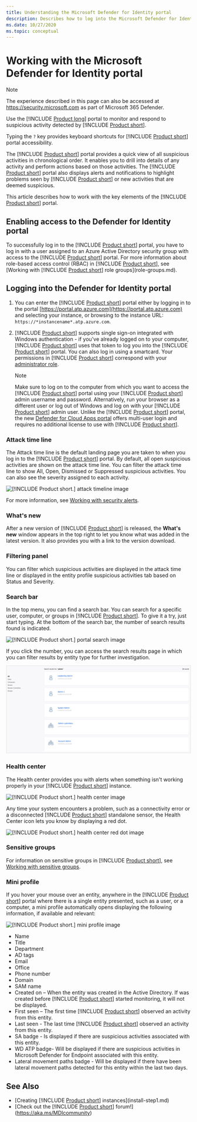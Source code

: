 ```yaml
---
title: Understanding the Microsoft Defender for Identity portal
description: Describes how to log into the Microsoft Defender for Identity portal and the components of the portal
ms.date: 10/27/2020
ms.topic: conceptual
---
```


# Working with the Microsoft Defender for Identity portal

> [!NOTE]
> The experience described in this page can also be accessed at <https://security.microsoft.com> as part of Microsoft 365 Defender.

Use the [!INCLUDE [Product long](includes/product-long.md)] portal to monitor and respond to suspicious activity detected by [!INCLUDE [Product short](includes/product-short.md)].

Typing the `?` key provides keyboard shortcuts for [!INCLUDE [Product short](includes/product-short.md)] portal accessibility.

The [!INCLUDE [Product short](includes/product-short.md)] portal provides a quick view of all suspicious activities in chronological order. It enables you to drill into details of any activity and perform actions based on those activities. The [!INCLUDE [Product short](includes/product-short.md)] portal also displays alerts and notifications to highlight problems seen by [!INCLUDE [Product short](includes/product-short.md)] or new activities that are deemed suspicious.

This article describes how to work with the key elements of the [!INCLUDE [Product short](includes/product-short.md)] portal.

## Enabling access to the Defender for Identity portal

To successfully log in to the [!INCLUDE [Product short](includes/product-short.md)] portal, you have to log in with a user assigned to an Azure Active Directory security group with access to the [!INCLUDE [Product short](includes/product-short.md)] portal.
For more information about role-based access control (RBAC) in [!INCLUDE [Product short](includes/product-short.md)], see [Working with [!INCLUDE [Product short](includes/product-short.md)] role groups](role-groups.md).

## Logging into the Defender for Identity portal

1. You can enter the [!INCLUDE [Product short](includes/product-short.md)] portal either by logging in to the portal [https://portal.atp.azure.com](https://portal.atp.azure.com) and selecting your instance, or browsing to the instance URL: `https://*instancename*.atp.azure.com`.

1. [!INCLUDE [Product short](includes/product-short.md)] supports single sign-on integrated with Windows authentication - if you've already logged on to your computer, [!INCLUDE [Product short](includes/product-short.md)] uses that token to log you into the [!INCLUDE [Product short](includes/product-short.md)] portal. You can also log in using a smartcard. Your permissions in [!INCLUDE [Product short](includes/product-short.md)] correspond with your [administrator role](role-groups.md).

   > [!NOTE]
   > Make sure to log on to the computer from which you want to access the [!INCLUDE [Product short](includes/product-short.md)] portal using your [!INCLUDE [Product short](includes/product-short.md)] admin username and password. Alternatively, run your browser as a different user or log out of Windows and log on with your [!INCLUDE [Product short](includes/product-short.md)] admin user. Unlike the [!INCLUDE [Product short](includes/product-short.md)] portal, the new [Defender for Cloud Apps portal](https://portal.cloudappsecurity.com) offers multi-user login and requires no additional license to use with [!INCLUDE [Product short](includes/product-short.md)].

### Attack time line

The Attack time line is the default landing page you are taken to when you log in to the [!INCLUDE [Product short](includes/product-short.md)] portal. By default, all open suspicious activities are shown on the attack time line. You can filter the attack time line to show All, Open, Dismissed or Suppressed suspicious activities. You can also see the severity assigned to each activity.

![[!INCLUDE [Product short.](includes/product-short.md)] attack timeline image](media/sa-timeline.png)

For more information, see [Working with security alerts](working-with-suspicious-activities.md).

### What's new

After a new version of [!INCLUDE [Product short](includes/product-short.md)] is released, the **What's new** window appears in the top right to let you know what was added in the latest version. It also provides you with a link to the version download.

### Filtering panel

You can filter which suspicious activities are displayed in the attack time line or displayed in the entity profile suspicious activities tab based on Status and Severity.

<a name="search-bar"></a>

### Search bar

In the top menu, you can find a search bar. You can search for a specific user, computer, or groups in [!INCLUDE [Product short](includes/product-short.md)]. To give it a try, just start typing. At the bottom of the search bar, the number of search results found is indicated.

![[!INCLUDE [Product short.](includes/product-short.md)] portal search image](media/workspace-portal-search.png)

If you click the number, you can access the search results page in which you can filter results by entity type for further investigation.

![search results.](media/search-results.png)

### Health center

The Health center provides you with alerts when something isn't working properly in your [!INCLUDE [Product short](includes/product-short.md)] instance.

![[!INCLUDE [Product short.](includes/product-short.md)] health center image](media/health-issue.png)

Any time your system encounters a problem, such as a connectivity error or a disconnected [!INCLUDE [Product short](includes/product-short.md)] standalone sensor, the Health Center icon lets you know by displaying a red dot.

![[!INCLUDE [Product short.](includes/product-short.md)] health center red dot image](media/health-bar.png)

### Sensitive groups

For information on sensitive groups in [!INCLUDE [Product short](includes/product-short.md)], see [Working with sensitive groups](manage-sensitive-honeytoken-accounts.md).

### Mini profile

If you hover your mouse over an entity, anywhere in the [!INCLUDE [Product short](includes/product-short.md)] portal where there is a single entity presented, such as a user, or a computer, a mini profile automatically opens displaying the following information, if available and relevant:

![[!INCLUDE [Product short.](includes/product-short.md)] mini profile image](media/mini-profile.png)

- Name
- Title
- Department
- AD tags
- Email
- Office
- Phone number
- Domain
- SAM name
- Created on – When the entity was created in the Active Directory. If was created before [!INCLUDE [Product short](includes/product-short.md)] started monitoring, it will not be displayed.
- First seen – The first time [!INCLUDE [Product short](includes/product-short.md)] observed an activity from this entity.
- Last seen - The last time [!INCLUDE [Product short](includes/product-short.md)] observed an activity from this entity.
- SA badge - Is displayed if there are suspicious activities associated with this entity.
- WD ATP badge- Will be displayed if there are suspicious activities in Microsoft Defender for Endpoint associated with this entity.
- Lateral movement paths badge - Will be displayed if there have been lateral movement paths detected for this entity within the last two days.

## See Also

- [Creating [!INCLUDE [Product short](includes/product-short.md)] instances](install-step1.md)
- [Check out the [!INCLUDE [Product short](includes/product-short.md)] forum!](<https://aka.ms/MDIcommunity>)
